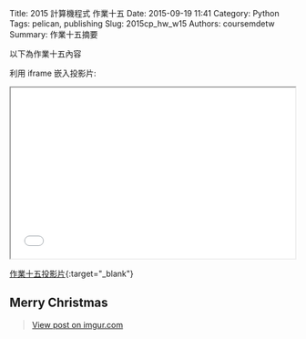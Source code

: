 Title: 2015 計算機程式 作業十五
Date: 2015-09-19 11:41
Category: Python
Tags: pelican, publishing
Slug: 2015cp_hw_w15
Authors: coursemdetw
Summary: 作業十五摘要

以下為作業十五內容

利用 iframe 嵌入投影片:

<iframe src="40423119_cp_w15_p.html" width="500" height="300"></iframe>

[作業十五投影片](40423119_cp_w15_p.html){:target="_blank"}

Merry Christmas
------------------------------------------------
<blockquote class="imgur-embed-pub" lang="en" data-id="527S4Zj"><a href="//imgur.com/527S4Zj">View post on imgur.com</a></blockquote><script async src="//s.imgur.com/min/embed.js" charset="utf-8"></script>